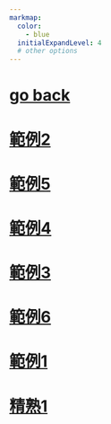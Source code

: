 ```yaml
---
markmap:
  color:
    - blue
  initialExpandLevel: 4
  # other options
---
```


# [go back](../index.html)
# [範例2](範例2/index.html)
# [範例5](範例5/index.html)
# [範例4](範例4/index.html)
# [範例3](範例3/index.html)
# [範例6](範例6/index.html)
# [範例1](範例1/index.html)
# [精熟1](精熟1/index.html)
